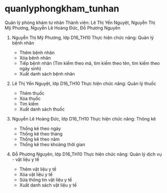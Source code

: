 # quanlyphongkham_tunhan
Quản lý phòng khám tư nhân
Thành viên: Lê Thị Yến Nguyệt, Nguyễn Thị Mỹ Phương, Nguyễn Lê Hoàng Đức, Đỗ Phương Nguyên

1. Nguyễn Thị Mỹ Phương, lớp D16_TH10
  Thực hiện chức năng: Quản lý bệnh nhân
      + Thêm bệnh nhân
      + Xóa bênh nhân
      + Tiếp bệnh nhân (Tìm kiếm theo mã, tìm kiếm theo tên, tìm kiếm theo ngày sinh)
      + Xuất danh sách bệnh nhân

2. Lê Thị Yến Nguyệt, lớp D16_TH10
  Thực hiện chức năng: Quản lý thuốc
      + Thêm thuốc
      + Xóa thuốc
      + Tìm kiếm
      + Xuất danh sách thuốc

3. Nguyễn Lê Hoàng Đức, lớp D16_TH10
  Thực hiện chức năng: Thông kê
      + Thống kê theo ngày
      + Thống kê theo tháng
      + Thống kê theo năm
      + Thống kê theo khoảng thời gian

4. Đỗ Phương Nguyên, lớp D16_TH10
  Thực hiện chức năng: Quản lý dịch vụ - vật liệu y tế
      + Thêm vật liệu y tế
      + Xóa vật liệu y tế
      + Sửa thông tin vật liệu y tế
      + Xuất danh sách vật liệu y tế
